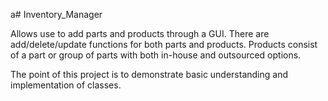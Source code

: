 a# Inventory_Manager

Allows use to add parts and products through a GUI. There are add/delete/update functions for both parts and products.
Products consist of a part or group of parts with both in-house and outsourced options.

The point of this project is to demonstrate basic understanding and implementation of classes.
